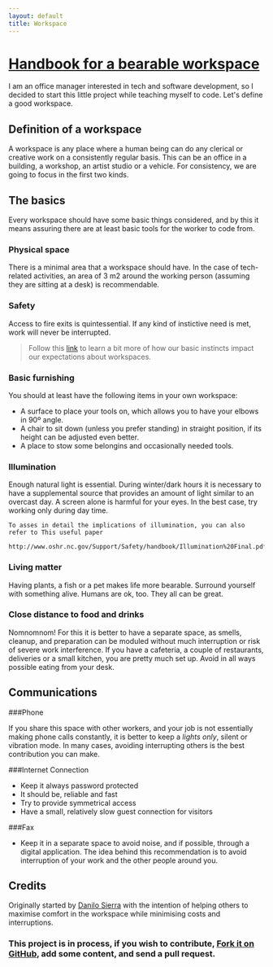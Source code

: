 ```yaml
---
layout: default
title: Workspace
---
```


# [Handbook for a bearable workspace](http://danilosierrac.github.io/workspace/)

I am an office manager interested in tech and software development, so I decided to start this little project while teaching myself to code. Let's define a good workspace.

## Definition of a workspace
A workspace is any place where a human being can do any clerical or creative work on a consistently regular basis. This can be an office in a building, a workshop, an artist studio or a vehicle. For consistency, we are going to focus in the first two kinds.

## The basics

Every workspace should have some basic things considered, and by this it means assuring there are at least basic tools for the worker to code from.

### Physical space

There is a minimal area that a workspace should have. In the case of tech-related activities, an area of 3 m2 around the working person (assuming they are sitting at a desk) is recommendable.

### Safety

Access to fire exits is quintessential. If any kind of instictive need is met, work will never be interrupted.

>Follow this [link](http://99u.com/articles/35951/the-cavemans-guide-to-building-a-better-office) to learn a bit more of how our basic instincts impact our expectations about workspaces.


### Basic furnishing

You should at least have the following items in your own workspace:

* A surface to place your tools on, which allows you to have your elbows in 90º angle.
* A chair to sit down (unless you prefer standing) in straight position, if its height can be adjusted even better.
* A place to stow some belongins and occasionally needed tools.

### Illumination

Enough natural light is essential. During winter/dark hours it is necessary to have a supplemental source that provides an amount of light similar to an overcast day. A screen alone is harmful for your eyes. In the best case, try working only during day time.

	To asses in detail the implications of illumination, you can also refer to This useful paper

	http://www.oshr.nc.gov/Support/Safety/handbook/Illumination%20Final.pdf
	

### Living matter

Having plants, a fish or a pet makes life more bearable. Surround yourself with something alive. Humans are ok, too. They all can be great.

### Close distance to food and drinks

Nomnomnom! For this it is better to have a separate space, as smells, cleanup, and preparation can be moduled without much interruption or risk of severe work interference. If you have a cafeteria, a couple of restaurants, deliveries or a small kitchen, you are pretty much set up. Avoid in all ways possible eating from your desk.

## Communications

###Phone

If you share this space with other workers, and your job is not essentially making phone calls constantly, it is better to keep a _lights only_, silent or vibration mode. In many cases, avoiding interrupting others is the best contribution you can make.

###Internet Connection

* Keep it always password protected
* It should be, reliable and fast
* Try to provide symmetrical access
* Have a small, relatively slow guest connection for visitors

###Fax

* Keep it in a separate space to avoid noise, and if possible, through a digital application. The idea behind this recommendation is to avoid interruption of your work and the other people around you.

## Credits

Originally started by [Danilo Sierra](http://danilosierra.com/) with the intention of helping others to maximise comfort in the workspace while minimising costs and interruptions.


### This project is in process, if you wish to contribute, [Fork it on GitHub](https://github.com/danilosierrac/workspace), add some content, and send a pull request.
